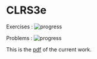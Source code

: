 # CLRS3e

Exercises : ![progress](http://progressed.io/bar/7?title=completed)

Problems : ![progress](http://progressed.io/bar/0?title=completed)

This is the [pdf](../../raw/master/solutions/main.pdf) of the current work.
